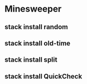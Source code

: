 ﻿# Minesweeper
## stack install random
## stack install old-time
## stack install split
## stack install QuickCheck
